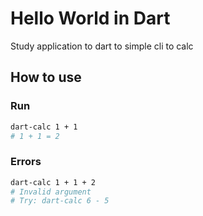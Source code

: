 # Hello World in Dart

Study application to dart to simple cli to calc

## How to use

### Run
```bash
dart-calc 1 + 1
# 1 + 1 = 2
```

### Errors
```bash
dart-calc 1 + 1 + 2
# Invalid argument
# Try: dart-calc 6 - 5
```

